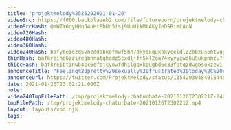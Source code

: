 ```yaml
---
title: "projektmelody%2525202021-01-26"
videoSrc: https://f000.backblazeb2.com/file/futureporn/projektmelody-chaturbate-2021-01-26.mp4
videoSrcHash: QmW7Y6oyHHnJ4uHtBbUd5isj9UuUikMtAKyJeDSRimLAcN
video720Hash: 
video480Hash: 
video360Hash: 
video240Hash: bafybeidzq5vhzddabkofmwf5hh7dkyqxquxbkyceldlz2bbzus6htvugim?filename=projektmelody-chaturbate-20210126T230221Z-240p.mp4
thinHash: bafkreihd6zzireqbnnatqhadz5cxdljfn5kl2oa74kyyyzwo6u5ukphmzu?filename=20210126T230221Z_thin.jpg
thiccHash: bafkreibtinwb4cc6ofbjcyowfdhilgaxkqugbd6c33fbtqzdwgbsoxzevi?filename=20210126T230221Z_thicc.jpg
announceTitle: "Feeling%20pretty%20sexually%20frustrated%20today%2C%20can%20you%20guys%20give%20me%20a%20%22hand%3F%22%20%20hahahaa%20fufuffu%20xd"
announceUrl: https://twitter.com/ProjektMelody/status/1354203048491544581
date: 2021-01-26T23:02:21.000Z
note: 
video240TmpFilePath: /tmp/projektmelody-chaturbate-20210126T230221Z-240p.mp4
tmpFilePath: /tmp/projektmelody-chaturbate-20210126T230221Z.mp4
layout: layouts/vod.njk
tags:
---
```

